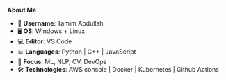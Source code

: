 
**About Me**
- 🌟 **Username**: Tamim Abdullah
- 🖥️ **OS**: Windows + Linux
- 💻 **Editor**: VS Code
- 📊 **Languages**: Python | C++ | JavaScript
- 🔭 **Focus**: ML, NLP, CV, DevOps
- 🛠️ **Technologies**: AWS console | Docker | Kubernetes | Github Actions 
